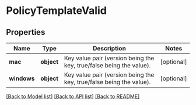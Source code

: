 # PolicyTemplateValid

## Properties
Name | Type | Description | Notes
------------ | ------------- | ------------- | -------------
**mac** | **object** | Key value pair (version being the key, true/false being the value). | [optional] 
**windows** | **object** | Key value pair (version being the key, true/false being the value). | [optional] 

[[Back to Model list]](../README.md#documentation-for-models) [[Back to API list]](../README.md#documentation-for-api-endpoints) [[Back to README]](../README.md)


